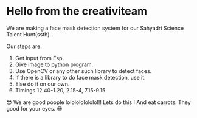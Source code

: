 # Hello from the creativiteam

We are making a face mask detection system for our Sahyadri Science Talent Hunt(ssth).

Our steps are: 
  1. Get input from Esp. 
  2. Give image to python program. 
  3. Use OpenCV or any other such library to detect faces.
  4. If there is a library to do face mask detection, use it.
  5. Else do it on our own.
  6. Timings 12.40-1.20, 2.15-4, 7.15-9.15.

😎 We are good poople lololololololol!! Lets do this ! And eat carrots. They good for your eyes. 😎
